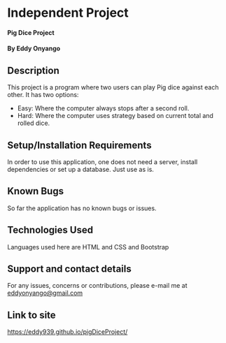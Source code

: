 # Independent Project
#### Pig Dice Project
#### By **Eddy Onyango**
## Description
This project is a program where two users can play Pig dice against each other. It has two options:
 * Easy: Where the computer always stops after a second roll.
 * Hard: Where the computer uses strategy based on current total and rolled dice.

## Setup/Installation Requirements
In order to use this application, one does not need a server, install dependencies or set up a database. Just use as is.
## Known Bugs
So far the application has no known bugs or issues.
## Technologies Used
Languages used here are HTML and CSS and Bootstrap
## Support and contact details
For any issues, concerns or contributions, please e-mail me at eddyonyango@gmail.com

## Link to site
https://eddy939.github.io/pigDiceProject/
